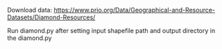 Download data: https://www.prio.org/Data/Geographical-and-Resource-Datasets/Diamond-Resources/

Run diamond.py after setting input shapefile path and output directory in the diamond.py
